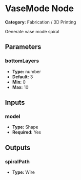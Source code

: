 
# VaseMode Node

**Category:** Fabrication / 3D Printing

Generate vase mode spiral

## Parameters


### bottomLayers
- **Type:** number
- **Default:** 3
- **Min:** 0
- **Max:** 10



## Inputs


### model
- **Type:** Shape
- **Required:** Yes



## Outputs


### spiralPath
- **Type:** Wire




